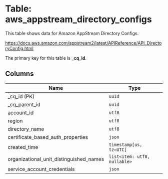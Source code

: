 # Table: aws_appstream_directory_configs

This table shows data for Amazon AppStream Directory Configs.

https://docs.aws.amazon.com/appstream2/latest/APIReference/API_DirectoryConfig.html

The primary key for this table is **_cq_id**.

## Columns

| Name          | Type          |
| ------------- | ------------- |
|_cq_id (PK)|`uuid`|
|_cq_parent_id|`uuid`|
|account_id|`utf8`|
|region|`utf8`|
|directory_name|`utf8`|
|certificate_based_auth_properties|`json`|
|created_time|`timestamp[us, tz=UTC]`|
|organizational_unit_distinguished_names|`list<item: utf8, nullable>`|
|service_account_credentials|`json`|